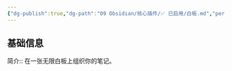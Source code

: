 ```yaml
---
{"dg-publish":true,"dg-path":"09 Obsidian/核心插件/✅ 已启用/白板.md","permalink":"/09 Obsidian/核心插件/✅ 已启用/白板/","created":"2025-07-31","updated":"2025-07-31"}
---
```



## 基础信息

简介:: 在一张无限白板上组织你的笔记。
